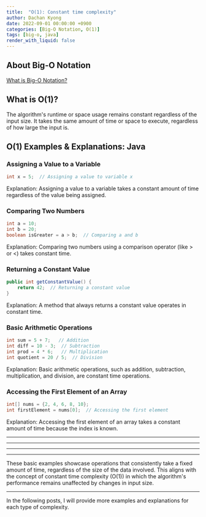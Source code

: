 ```yaml
---
title:  "O(1): Constant time complexity"
author: Dachan Kyong
date: 2022-09-01 00:00:00 +0900
categories: [Big-O Notation, O(1)]
tags: [big-o, java]
render_with_liquid: false
---
```


## **About Big-O Notation**
[What is Big-O Notation?](https://dachan-kyong.github.io/posts/about-big-O-notation/)

## **What is O(1)?**
The algorithm's runtime or space usage remains constant regardless of the input size. It takes the same amount of time or space to execute, regardless of how large the input is.


## **O(1) Examples & Explanations: Java**

### Assigning a Value to a Variable
```java
int x = 5;  // Assigning a value to variable x
```
Explanation: Assigning a value to a variable takes a constant amount of time regardless of the value being assigned.

### Comparing Two Numbers
```java
int a = 10;
int b = 20;
boolean isGreater = a > b;  // Comparing a and b
```
Explanation: Comparing two numbers using a comparison operator (like > or <) takes constant time.

### Returning a Constant Value
```java
public int getConstantValue() {
    return 42;  // Returning a constant value
}
```
Explanation: A method that always returns a constant value operates in constant time.

### Basic Arithmetic Operations
```java
int sum = 5 + 7;   // Addition
int diff = 10 - 3;  // Subtraction
int prod = 4 * 6;   // Multiplication
int quotient = 20 / 5;  // Division
```
Explanation: Basic arithmetic operations, such as addition, subtraction, multiplication, and division, are constant time operations.

### Accessing the First Element of an Array
```java
int[] nums = {2, 4, 6, 8, 10};
int firstElement = nums[0];  // Accessing the first element
```
Explanation: Accessing the first element of an array takes a constant amount of time because the index is known.



---
---
---
---
These basic examples showcase operations that consistently take a fixed amount of time, regardless of the size of the data involved. This aligns with the concept of constant time complexity (O(1)) in which the algorithm's performance remains unaffected by changes in input size.


---
In the following posts, I will provide more examples and explanations for each type of complexity.

